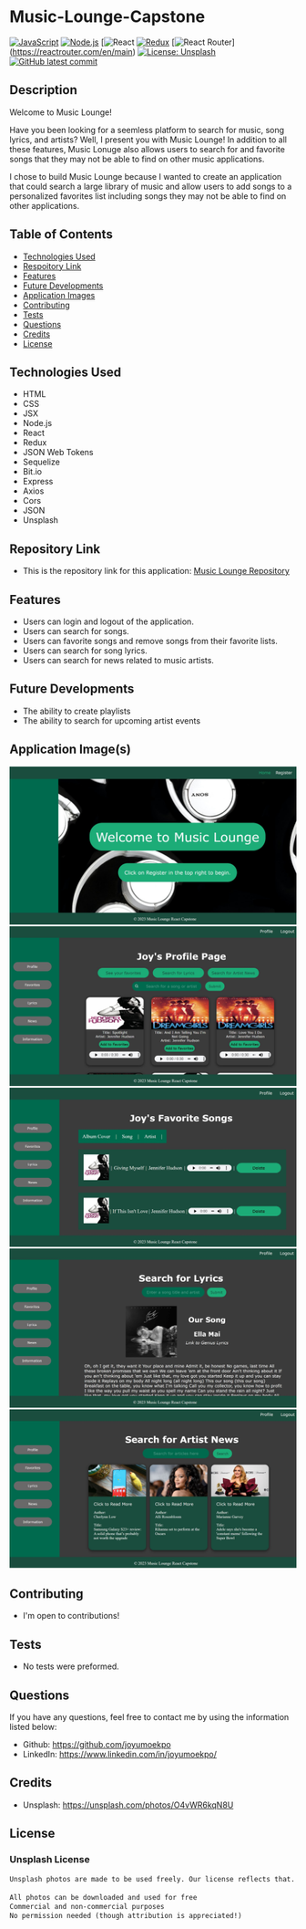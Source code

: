 # Music-Lounge-Capstone

[![JavaScript](https://img.shields.io/badge/--F7DF1E?logo=javascript&logoColor=000)](https://www.javascript.com/)
[![Node.js](https://img.shields.io/badge/Node.js-43853D?style=for-the-badge&logo=node.js&logoColor=white)](https://nodejs.org/en/)
[![[React](https://img.shields.io/badge/React-20232A?style=for-the-badge&logo=react&logoColor=61DAFB)](https://reactjs.org/)
[![Redux](https://img.shields.io/badge/Redux-593D88?style=for-the-badge&logo=redux&logoColor=white)](https://react-redux.js.org/)
[![React Router](https://img.shields.io/badge/React_Router-CA4245?style=for-the-badge&logo=react-router&logoColor=white)] (https://reactrouter.com/en/main)
[![License: Unsplash](https://img.shields.io/badge/License-Unsplash-green.svg)](https://opensource.org/licenses/Unsplash)
[![GitHub latest commit](https://img.shields.io/github/last-commit/JoyUmoekpo/Music-Lounge-Capstone
)](https://github.com/JoyUmoekpo/Music-Lounge-Capstone/commit/main)

## Description
Welcome to Music Lounge!

Have you been looking for a seemless platform to search for music, song lyrics, and artists? Well, I present you with Music Lounge! In addition to all these features, Music Lonuge also allows users to search for and favorite songs that they may not be able to find on other music applications.

I chose to build Music Lounge because I wanted to create an application that could search a large library of music and allow users to add songs to a personalized favorites list including songs they may not be able to find on other applications.

## Table of Contents
* [Technologies Used](#technologies-used)
* [Respoitory Link](#repository-link)
* [Features](#features)
* [Future Developments](#future-developments)
* [Application Images](#application-images)
* [Contributing](#contributing)
* [Tests](#tests)
* [Questions](#questions)
* [Credits](#credits)
* [License](#license)

## Technologies Used
* HTML
* CSS
* JSX
* Node.js
* React
* Redux
* JSON Web Tokens
* Sequelize
* Bit.io
* Express
* Axios
* Cors
* JSON
* Unsplash


## Repository Link
* This is the repository link for this application: [Music Lounge Repository](https://github.com/JoyUmoekpo/Music-Lounge-Capstone)

## Features
* Users can login and logout of the application.
* Users can search for songs.
* Users can favorite songs and remove songs from their favorite lists.
* Users can search for song lyrics.
* Users can search for news related to music artists.

## Future Developments
* The ability to create playlists
* The ability to search for upcoming artist events

## Application Image(s)
![Homepage](./src/assets/homepage.jpg)
![Profile Page](./src/assets/profile.jpg)
![Favorites Page](./src/assets/favorites.jpg)
![Lyrics Page](./src/assets/lyrics.jpg)
![News Page](./src/assets/news.jpg)

## Contributing
* I'm open to contributions!

## Tests
* No tests were preformed.

## Questions
If you have any questions, feel free to contact me by using the information listed below:

* Github: https://github.com/joyumoekpo
* LinkedIn: https://www.linkedin.com/in/joyumoekpo/

## Credits
* Unsplash: https://unsplash.com/photos/O4vWR6kqN8U

## License
### Unsplash License

```
Unsplash photos are made to be used freely. Our license reflects that.

All photos can be downloaded and used for free
Commercial and non-commercial purposes
No permission needed (though attribution is appreciated!)
```
